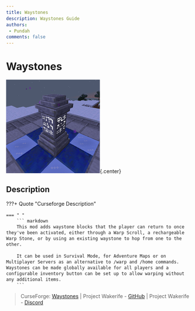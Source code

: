 ```yaml
---
title: Waystones
description: Waystones Guide
authors: 
 - Pundah
comments: false
---
```

# Waystones
![](img/Waystones.png){.center}
## Description
???+ Quote "Curseforge Description"

    === " "
        ``` markdown
        This mod adds waystone blocks that the player can return to once they've been activated, either through a Warp Scroll, a rechargeable Warp Stone, or by using an existing waystone to hop from one to the other.

        It can be used in Survival Mode, for Adventure Maps or on Multiplayer Servers as an alternative to /warp and /home commands. Waystones can be made globally available for all players and a configurable inventory button can be set up to allow warping without any additional items.
        ```

> CurseForge: [Waystones](https://www.curseforge.com/minecraft/mc-mods/waystones) | Project Wakerife - [GitHub](https://github.com/Pundah) | Project Wakerife - [Discord](https://discord.gg/M4HQTQ9g9f)